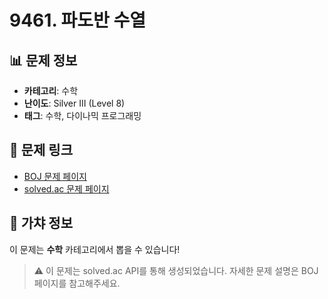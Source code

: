 # 9461. 파도반 수열

## 📊 문제 정보
- **카테고리**: 수학
- **난이도**: Silver III (Level 8)
- **태그**: 수학, 다이나믹 프로그래밍

## 🔗 문제 링크
- [BOJ 문제 페이지](https://www.acmicpc.net/problem/9461)
- [solved.ac 문제 페이지](https://solved.ac/problems/9461)

## 🎯 가챠 정보
이 문제는 **수학** 카테고리에서 뽑을 수 있습니다!

> ⚠️ 이 문제는 solved.ac API를 통해 생성되었습니다. 
> 자세한 문제 설명은 BOJ 페이지를 참고해주세요.
